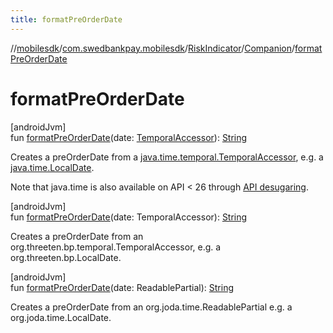 ```yaml
---
title: formatPreOrderDate
---
```

//[mobilesdk](../../../../index.html)/[com.swedbankpay.mobilesdk](../../index.html)/[RiskIndicator](../index.html)/[Companion](index.html)/[formatPreOrderDate](format-pre-order-date.html)



# formatPreOrderDate



[androidJvm]\
fun [formatPreOrderDate](format-pre-order-date.html)(date: [TemporalAccessor](https://developer.android.com/reference/kotlin/java/time/temporal/TemporalAccessor.html)): [String](https://kotlinlang.org/api/latest/jvm/stdlib/kotlin/-string/index.html)



Creates a preOrderDate from a [java.time.temporal.TemporalAccessor](https://developer.android.com/reference/kotlin/java/time/temporal/TemporalAccessor.html), e.g. a [java.time.LocalDate](https://developer.android.com/reference/kotlin/java/time/LocalDate.html).



Note that java.time is also available on API < 26 through [API desugaring](https://developer.android.com/studio/write/java8-support#library-desugaring).





[androidJvm]\
fun [formatPreOrderDate](format-pre-order-date.html)(date: TemporalAccessor): [String](https://kotlinlang.org/api/latest/jvm/stdlib/kotlin/-string/index.html)



Creates a preOrderDate from an org.threeten.bp.temporal.TemporalAccessor, e.g. a org.threeten.bp.LocalDate.





[androidJvm]\
fun [formatPreOrderDate](format-pre-order-date.html)(date: ReadablePartial): [String](https://kotlinlang.org/api/latest/jvm/stdlib/kotlin/-string/index.html)



Creates a preOrderDate from an org.joda.time.ReadablePartial e.g. a org.joda.time.LocalDate.




